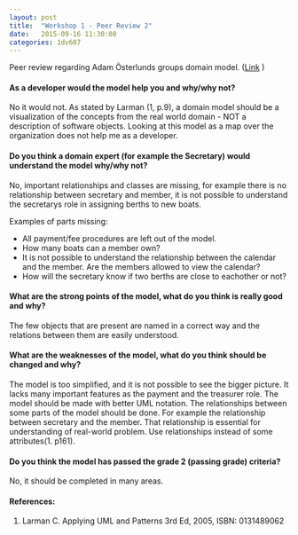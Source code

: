 ```yaml
---
layout: post
title:  "Workshop 1 - Peer Review 2"
date:   2015-09-16 11:30:00
categories: 1dv607
---
```

Peer review regarding Adam Österlunds groups domain model. ([Link](https://github.com/ao222qc/1DV607_Workshops/blob/master/Workshop%201/domainmodeluppgift1.png) )

#### As a developer would the model help you and why/why not?
No it would not. As stated by Larman (1, p.9), a domain model should be a visualization of the concepts from the real world domain - NOT a description of software objects. Looking at this model as a map over the organization does not help me as a developer.

#### Do you think a domain expert (for example the Secretary) would understand the model why/why not?
No, important relationships and classes are missing, for example there is no relationship between secretary and member, it is not possible to understand the secretarys role in assigning berths to new boats.

Examples of parts missing:
* All payment/fee procedures are left out of the model.
* How many boats can a member own?
* It is not possible to understand the relationship between the calendar and the member. Are the members allowed to view the calendar?
* How will the secretary know if two berths are close to eachother or not?


#### What are the strong points of the model, what do you think is really good and why?
The few objects that are present are named in a correct way and the relations between them are easily understood.

#### What are the weaknesses of the model, what do you think should be changed and why?
The model is too simplified, and it is not possible to see the bigger picture. It lacks many important features as the payment and the treasurer role. The model should be made with better UML notation. The relationships between some parts of the model should be done. For example the relationship between secretary and the member. That relationship is essential for understanding of real-world problem. Use relationships instead of some attributes(1. p161).


#### Do you think the model has passed the grade 2 (passing grade) criteria?
No, it should be completed in many areas.


#### References:
1. Larman C. Applying UML and Patterns 3rd Ed, 2005, ISBN: 0131489062
